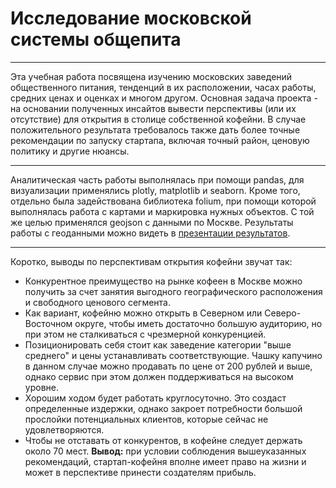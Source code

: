 # Исследование московской системы общепита

---

Эта учебная работа посвящена изучению московских заведений общественного питания, тенденций в их расположении, часах работы, средних ценах и оценках и многом другом. Основная задача проекта - на основании полученных инсайтов вывести перспективы (или их отсутствие) для открытия в столице собственной кофейни. В случае положительного результата требовалось также дать более точные рекомендации по запуску стартапа, включая точный район, ценовую политику и другие нюансы. 

---

Аналитическая часть работы выполнялась при помощи pandas, для визуализации применялись plotly, matplotlib и seaborn. Кроме того, отдельно была задействована библиотека folium, при помощи которой выполнялась работа с картами и маркировка нужных объектов. С той же целью применялся geojson с данными по Москве. Результаты работы с геоданными можно видеть в <a href="https://drive.google.com/file/d/15QI8bugZoAOpJuWr7O8UveZgHbh5rihh/view">презентации результатов</a>.

---

Коротко, выводы по перспективам открытия кофейни звучат так:
- Конкурентное преимущество на рынке кофеен в Москве можно получить за счет занятия выгодного географического расположения и свободного ценового сегмента.
- Как вариант, кофейню можно открыть в Северном или Северо-Восточном округе, чтобы иметь достаточно большую аудиторию, но при этом не сталкиваться с чрезмерной конкуренцией.
- Позиционировать себя стоит как заведение категории "выше среднего" и цены устанавливать соответствующие. Чашку капучино в данном случае можно продавать по цене от 200 рублей и выше, однако сервис при этом должен поддерживаться на высоком уровне.
- Хорошим ходом будет работать круглосуточно. Это создаст определенные издержки, однако закроет потребности большой прослойки потенциальных клиентов, которые сейчас не удовлетворяются.
- Чтобы не отставать от конкурентов, в кофейне следует держать около 70 мест.
**Вывод:** при условии соблюдения вышеуказанных рекомендаций, стартап-кофейня вполне имеет право на жизни и может в перспективе принести создателям прибыль.
